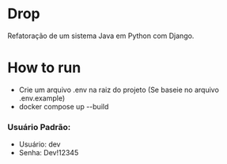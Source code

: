 # Drop
Refatoração de um sistema Java em Python com Django.

# How to run
- Crie um arquivo .env na raiz do projeto (Se baseie no arquivo .env.example)
- docker compose up --build
### Usuário Padrão:
- Usuário: dev
- Senha: Dev!12345
